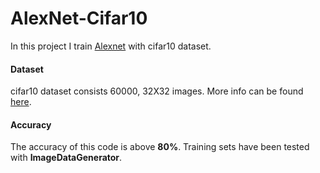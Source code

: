# AlexNet-Cifar10  

In this project I train [Alexnet](https://www.learnopencv.com/understanding-alexnet/) with cifar10 dataset.  

#### Dataset  

cifar10 dataset consists 60000, 32X32 images. More info can be found [here](https://www.cs.toronto.edu/~kriz/cifar.html).  
#### Accuracy  

The accuracy of this code is above **80%**. Training sets have been tested with **ImageDataGenerator**.  
